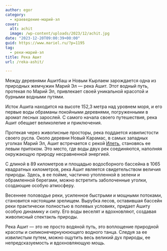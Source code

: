 ```yaml
---
author: egor
category:
  - краеведение-марий-эл
cover:
  alt: achit
  image: /wp-content/uploads/2023/12/achit.jpg
date: "2023-12-20T09:00:39+00:00"
guid: https://www.mariel.ru/?p=1195
tag:
  - реки-марий-эл
title: Река Ашит
url: /reka-ashit/

---
```

Между деревнями Ашитбаш и Новым Кырлаем зарождается одна из природных жемчужин Марий Эл — река Ашит. Этот водный путь, протекая по Марий Эл, привлекает своей уникальной красотой и бурными водными путями.

Исток Ашита находится на высоте 152,3 метра над уровнем моря, и его первые воды обраманы покойными деревнями, погруженными в аромат лесных зарослей. С самого начала своего путешествия, река Ашит обещает великолепие и приключения.

Протекая через живописные просторы, река поддается извилистости своего русла. Около деревни Новый Карамас, в самых западных уголках Марий Эл, Ашит встречается с рекой [Илеть](/zhivaya-ilet-reka-chto-ne-zamerzaet-v-zimnij-stuzhu/), становясь ее левым притоком. Это место, где воды двух рек соединяются, наполняя окружающую природу несравненной энергией.

С длиной в 89 километров и площадью водосборного бассейна в 1065 квадратных километров, река Ашит является свидетельством величия природы. Здесь, в ее пойме, частично утопленной в зелени и обрамленной берегами, можно встретить заболоченные уголки, создающие особую атмосферу.

Весеннее половодье реки, усиленное быстрыми и мощными потоками, становится настоящим зрелищем. Вырубка лесов, оставившая бассейн реки практически полностью в полевых условиях, придает Ашиту особую динамику и силу. Его воды веселят и вдохновляют, создавая живописный спектакль природы.

Река Ашит — это не просто водяной путь, это воплощение природной красоты и силиконечернуююющего водного танца. Следуя за ее извилистым путем, можно ощутить весь великий дух природы, ее непредсказуемость и вдохновляющую мощь.
